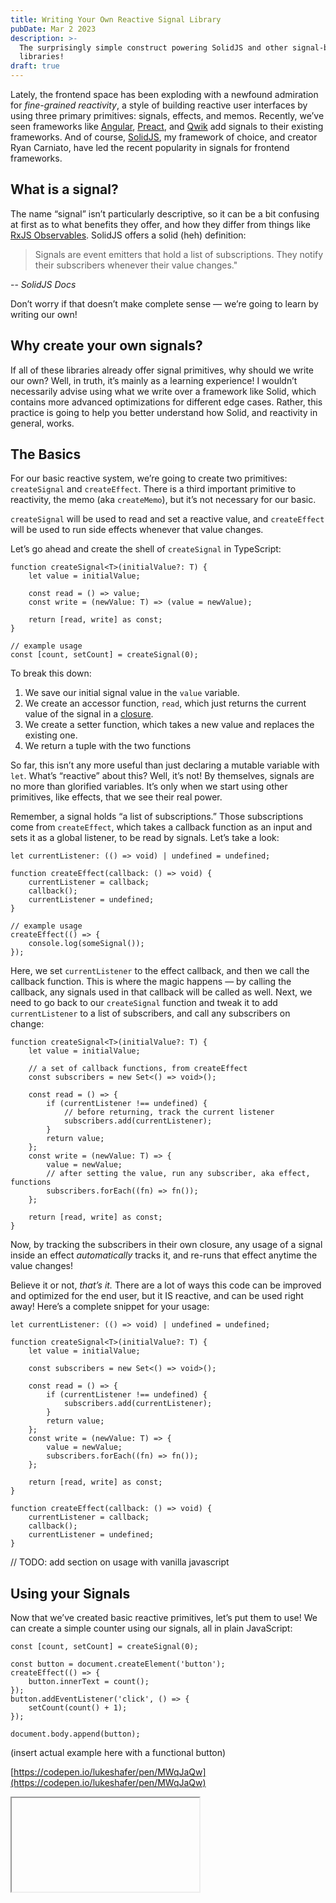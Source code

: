 ```yaml
---
title: Writing Your Own Reactive Signal Library
pubDate: Mar 2 2023
description: >-
  The surprisingly simple construct powering SolidJS and other signal-based
  libraries!
draft: true
---
```


Lately, the frontend space has been exploding with a newfound admiration for _fine-grained reactivity_, a style of building reactive user interfaces by using three primary primitives: signals, effects, and memos. Recently, we’ve seen frameworks like [Angular](https://github.com/angular/angular/discussions/49090), [Preact](https://preactjs.com/guide/v10/signals/), and [Qwik](https://qwik.builder.io/docs/components/state/) add signals to their existing frameworks. And of course, [SolidJS](https://www.solidjs.com/), my framework of choice, and creator Ryan Carniato, have led the recent popularity in signals for frontend frameworks.

## What is a signal?

The name “signal” isn’t particularly descriptive, so it can be a bit confusing at first as to what benefits they offer, and how they differ from things like [RxJS Observables](https://rxjs.dev/guide/observable). SolidJS offers a solid (heh) definition:

> Signals are event emitters that hold a list of subscriptions. They notify their subscribers whenever their value changes."

-- <cite>SolidJS Docs</cite>

Don’t worry if that doesn’t make complete sense — we’re going to learn by writing our own!

## Why create your own signals?

If all of these libraries already offer signal primitives, why should we write our own? Well, in truth, it’s mainly as a learning experience! I wouldn’t necessarily advise using what we write over a framework like Solid, which contains more advanced optimizations for different edge cases. Rather, this practice is going to help you better understand how Solid, and reactivity in general, works.

## The Basics

For our basic reactive system, we’re going to create two primitives: `createSignal` and `createEffect`. There is a third important primitive to reactivity, the memo (aka `createMemo`), but it’s not necessary for our basic.

`createSignal` will be used to read and set a reactive value, and `createEffect` will be used to run side effects whenever that value changes.

Let’s go ahead and create the shell of `createSignal` in TypeScript:

```tsx
function createSignal<T>(initialValue?: T) {
	let value = initialValue;

	const read = () => value;
	const write = (newValue: T) => (value = newValue);

	return [read, write] as const;
}

// example usage
const [count, setCount] = createSignal(0);
```

To break this down:

1. We save our initial signal value in the `value` variable.
2. We create an accessor function, `read`, which just returns the current value of the signal in a [closure](https://developer.mozilla.org/en-US/docs/Web/JavaScript/Closures).
3. We create a setter function, which takes a new value and replaces the existing one.
4. We return a tuple with the two functions

So far, this isn’t any more useful than just declaring a mutable variable with `let`. What’s “reactive” about this? Well, it’s not! By themselves, signals are no more than glorified variables. It’s only when we start using other primitives, like effects, that we see their real power.

Remember, a signal holds “a list of subscriptions.” Those subscriptions come from `createEffect`, which takes a callback function as an input and sets it as a global listener, to be read by signals. Let’s take a look:

```tsx
let currentListener: (() => void) | undefined = undefined;

function createEffect(callback: () => void) {
	currentListener = callback;
	callback();
	currentListener = undefined;
}

// example usage
createEffect(() => {
	console.log(someSignal());
});
```

Here, we set `currentListener` to the effect callback, and then we call the callback function. This is where the magic happens — by calling the callback, any signals used in that callback will be called as well. Next, we need to go back to our `createSignal` function and tweak it to add `currentListener` to a list of subscribers, and call any subscribers on change:

```tsx
function createSignal<T>(initialValue?: T) {
	let value = initialValue;

	// a set of callback functions, from createEffect
	const subscribers = new Set<() => void>();

	const read = () => {
		if (currentListener !== undefined) {
			// before returning, track the current listener
			subscribers.add(currentListener);
		}
		return value;
	};
	const write = (newValue: T) => {
		value = newValue;
		// after setting the value, run any subscriber, aka effect, functions
		subscribers.forEach((fn) => fn());
	};

	return [read, write] as const;
}
```

Now, by tracking the subscribers in their own closure, any usage of a signal inside an effect _automatically_ tracks it, and re-runs that effect anytime the value changes!

Believe it or not, _that’s it._ There are a lot of ways this code can be improved and optimized for the end user, but it IS reactive, and can be used right away! Here’s a complete snippet for your usage:

```tsx
let currentListener: (() => void) | undefined = undefined;

function createSignal<T>(initialValue?: T) {
	let value = initialValue;

	const subscribers = new Set<() => void>();

	const read = () => {
		if (currentListener !== undefined) {
			subscribers.add(currentListener);
		}
		return value;
	};
	const write = (newValue: T) => {
		value = newValue;
		subscribers.forEach((fn) => fn());
	};

	return [read, write] as const;
}

function createEffect(callback: () => void) {
	currentListener = callback;
	callback();
	currentListener = undefined;
}
```

// TODO: add section on usage with vanilla javascript

## Using your Signals

Now that we’ve created basic reactive primitives, let’s put them to use! We can create a simple counter using our signals, all in plain JavaScript:

```tsx
const [count, setCount] = createSignal(0);

const button = document.createElement('button');
createEffect(() => {
	button.innerText = count();
});
button.addEventListener('click', () => {
	setCount(count() + 1);
});

document.body.append(button);
```

(insert actual example here with a functional button)

[https://codepen.io/lukeshafer/pen/MWqJaQw](https://codepen.io/lukeshafer/pen/MWqJaQw)

<iframe src="https://codepen.io/lukeshafer/embed/MWqJaQw />

In this example, instead of writing to `button.innerText` directly, we update our count signal using `setCount()`. Then we use an effect to set `button.innerText` to the `count` signal’s value.

Now, instead of tying the action of clicking to the visible count value, we get to track the count as its own value. This means other actions or functions could update `count`, or use it’s value, and the value will _always_ synchronize in the DOM. This save you the trouble of needing to remember every place you used it, and it offers very little runtime overhead on top of the typical vanilla method, especially compared to a virtual DOM.

One issue with this code, though, is it’s still pretty verbose. On top of the already wordy API for updating the DOM imperatively, we now need to wrap any DOM interactions that use signals with effects, leading to a lot of repeated boilerplate. It’s fine for smaller, simpler interactivity, but as soon as you’re working with multiple signals in multiple DOM locations, you’re going to get wordy _very quickly._

Now, let’s re-introduce SolidJS, and how it takes a few simple rules to make a powerful framework. Let’s see what our above code looks like in Solid:

```tsx
export function Counter() {
	const [count, setCount] = createSignal(0);

	return <button onClick={() => setCount(count() + 1)}>{count()</button>
}

// with comments describing how it maps to our previous code
export function Counter() {
	// everything before we start updating the DOM is the same
	const [count, setCount] = createSignal(0);

	// const button = document.createElement("button")
	return <button

	{/* button.addEventListener("click", () => {
	  *   setCount(count() + 1);
	  * });*/}
		onClick={() => setCount(count() + 1)}>

	{/* createEffect(() => {
		*   button.innerText = count();
    * });*/}
		{count()}

	// document.body.append(button)
	</button>
}
```

As you can see, any call to a signal in the JSX results in that expression being wrapped in a `createEffect` automatically. This specific behavior is the main reason Solid uses a compiler. This means that any usage of a signal in JSX is automatically reactive, and the DOM will update on its own when that signal is updated. 

Of note — the code we wrote isn't _exactly_ what the Solid compiler outputs, as it uses template elements and a few other optimizations to lead to the best possible performance. Still, the compiler's output is still readable, and I highly recommend messing with [the Solid playground](https://playground.solidjs.com) to get a better feel for how it transforms your code, as it's very valuable to understand what you're shipping to your users!
